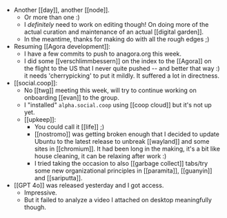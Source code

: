 - Another [[day]], another [[node]].
  - Or more than one :)
  - I *definitely* need to work on editing though! On doing more of the actual curation and maintenance of an actual [[digital garden]].
  - In the meantime, thanks for making do with all the rough edges ;)
- Resuming [[Agora development]]:
  - I have a few commits to push to anagora.org this week.
  - I did some [[verschlimmbessern]] on the index to the [[Agora]] on the flight to the US that I never quite pushed -- and better that way :) it needs 'cherrypicking' to put it mildly. It suffered a lot in directness. 
- [[social.coop]]:
  - No [[twg]] meeting this week, will try to continue working on onboarding [[evan]] to the group.
  - I "installed" `alpha.social.coop` using [[coop cloud]] but it's not up yet.
  - [[upkeep]]:
    - You could call it [[life]] ;)
    - [[nostromo]] was getting broken enough that I decided to update Ubuntu to the latest release to unbreak [[wayland]] and some sites in [[chromium]]. It had been long in the making, it's a bit like house cleaning, it can be relaxing after work :)
    - I tried taking the occasion to also [[garbage collect]] tabs/try some new organizational principles in [[paramita]], [[guanyin]] and [[sariputta]].
- [[GPT 4o]] was released yesterday and I got access.
  - Impressive.
  - But it failed to analyze a video I attached on desktop meaningfully though.
  